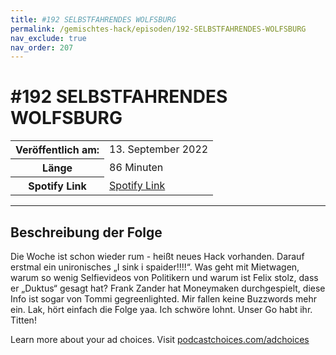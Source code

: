 ```yaml
---
title: #192 SELBSTFAHRENDES WOLFSBURG
permalink: /gemischtes-hack/episoden/192-SELBSTFAHRENDES-WOLFSBURG
nav_exclude: true
nav_order: 207
---
```


# #192 SELBSTFAHRENDES WOLFSBURG
<table class="resp-table dcf-table dcf-table-responsive dcf-table-bordered dcf-table-striped dcf-w-100%">
                    <tbody>
                        <tr>
                            <th scope="row">Veröffentlich am:</th>
                            <td data-label="Veröffentlich am:">13. September 2022</td>
                        </tr>
                        <tr>
                            <th scope="row">Länge </th>
                            <td data-label="Länge ">86 Minuten</td>
                        </tr><tr>
                                <th scope="row">Spotify Link</th>
                                <td data-label="Spotify Link"><a href="https://open.spotify.com/episode/1mykhxsMtyXh6E4Mvxxivr">Spotify Link</a></td>
                            </tr></tbody>
                </table>

***

## Beschreibung der Folge

<div>
<p>Die Woche ist schon wieder rum - heißt neues Hack vorhanden. Darauf erstmal ein unironisches „I sink i spaider!!!!“. Was geht mit Mietwagen, warum so wenig Selfievideos von Politikern und warum ist Felix stolz, dass er „Duktus“ gesagt hat? Frank Zander hat Moneymaken durchgespielt, diese Info ist sogar von Tommi gegreenlighted. Mir fallen keine Buzzwords mehr ein. Lak, hört einfach die Folge yaa. Ich schwöre lohnt. Unser Go habt ihr. Titten!</p><p> </p><p>Learn more about your ad choices. Visit <a href="https://podcastchoices.com/adchoices" rel="nofollow">podcastchoices.com/adchoices</a></p>  
</div>

